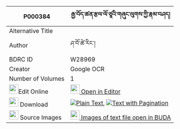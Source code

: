 |P000384|རྒྱ་བོད་ཚན་རྩལ་ལོ་ཙཱའི་གཞུང་ལུགས་ཀྱི་རྣམ་བཤད། 
| --- | --- 
|Alternative Title |
|Author| ཤ་བོ་ཚེ་རིང་།
|BDRC ID | W28969
|Creator | Google OCR
|Number of Volumes| 1
|<img width="25" src="https://img.icons8.com/color/25/000000/edit-property.png">Edit Online| [<img width="25" src="https://avatars.githubusercontent.com/u/45091458?s=200&v=4"> Open in Editor](http://editor.openpecha.org/P000384)
|<img width="25" src="https://img.icons8.com/fluent/48/000000/download-2.png"/>  Download | [![](https://img.icons8.com/color/20/000000/txt.png)Plain Text](https://github.com/Openpecha/P000384/releases/download/v2/gyabo_tsen_tsal_lo_tse_shyungl_plain_P000384.zip), [![](https://img.icons8.com/color/20/000000/txt.png)Text with Pagination](https://github.com/Openpecha/P000384/releases/download/v2/gyabo_tsen_tsal_lo_tse_shyungl_pages_P000384.zip)
|<img width="25" src="https://img.icons8.com/plasticine/100/000000/pictures-folder.png"/>  Source Images | [<img width="25" src="https://library.bdrc.io/icons/BUDA-small.svg"> Images of text file open in BUDA](https://library.bdrc.io/show/bdr:W28969)